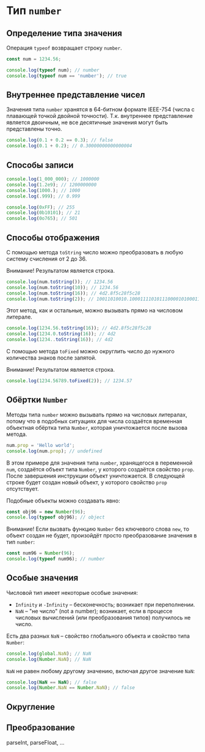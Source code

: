 # Тип `number`

## Определение типа значения

Операция `typeof` возвращает строку `number`.

```js
const num = 1234.56;

console.log(typeof num); // number
console.log(typeof num == 'number'); // true
```

## Внутреннее представление чисел

Значения типа `number` хранятся в 64-битном формате IEEE-754 (числа с плавающей точкой двойной точности). Т.к. внутреннее представление является двоичным, не все десятичные значения могут быть представлены точно.

```js
console.log(0.1 + 0.2 == 0.3); // false 
console.log(0.1 + 0.2); // 0.30000000000000004
```

## Способы записи

```js
console.log(1_000_000); // 1000000
console.log(1.2e9); // 1200000000
console.log(1000.); // 1000
console.log(.999); // 0.999

console.log(0xFF); // 255
console.log(0b10101); // 21
console.log(0o765); // 501
```

## Способы отображения

С помощью метода `toString` число можно преобразовать в любую систему счисления от 2 до 36.

Внимание! Результатом является строка.

```js
console.log(num.toString()); // 1234.56
console.log(num.toString(10)); // 1234.56
console.log(num.toString(16)); // 4d2.8f5c28f5c28
console.log(num.toString(2)); // 10011010010.10001111010111000010100011110101110000101
```

Этот метод, как и остальные, можно вызывать прямо на числовом литерале.

```js
console.log(1234.56.toString(16)); // 4d2.8f5c28f5c28
console.log(1234.0.toString(16)); // 4d2
console.log(1234..toString(16)); // 4d2
```

С помощью метода `toFixed` можно округлить число до нужного количества знаков после запятой.

Внимание! Результатом является строка.

```js
console.log(1234.56789.toFixed(2)); // 1234.57
```

## Обёртки `Number`

Методы типа `number` можно вызывать прямо на числовых литералах, потому что в подобных ситуациях для числа создаётся временная объектная обёртка типа `Number`, которая уничтожается после вызова метода.

```js
num.prop = 'Hello world';
console.log(num.prop); // undefined
```

В этом примере для значения типа `number`, хранящегося в переменной `num`, создаётся объект типа `Number`, у которого создаётся свойство `prop`. После завершения инструкции объект уничтожается. В следующей строке будет создан новый объект, у которого свойство `prop` отсутствует.

Подобные объекты можно создавать явно:

```js
const obj96 = new Number(96);
console.log(typeof obj96); // object
```

Внимание! Если вызвать функцию `Number` без ключевого слова `new`, то объект создан не будет, произойдёт просто преобразование значения в тип `number`:

```js
const num96 = Number(96);
console.log(typeof num96); // number
```

## Особые значения

Числовой тип имеет некоторые особые значения:
* `Infinity` и `-Infinity` – бесконечность; возникает при переполнении.
* `NaN` – "не число" (not a number); возникает, если в процессе числовых вычислений (или преобразования типов) получилось не число.

Есть два разных `NaN` – свойство глобального объекта и свойство типа `Number`:

```js
console.log(global.NaN); // NaN
console.log(Number.NaN); // NaN
```

`NaN` не равен любому другому значению, включая другое значение `NaN`:

```js
console.log(NaN == NaN); // false
console.log(Number.NaN == Number.NaN); // false
```

## Округление

## Преобразование

parseInt, parseFloat, ...

